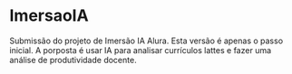 # ImersaoIA
Submissão do projeto de Imersão IA Alura.
Esta versão é apenas o passo inicial. A porposta é usar IA para analisar currículos lattes e fazer uma análise de produtividade docente.
